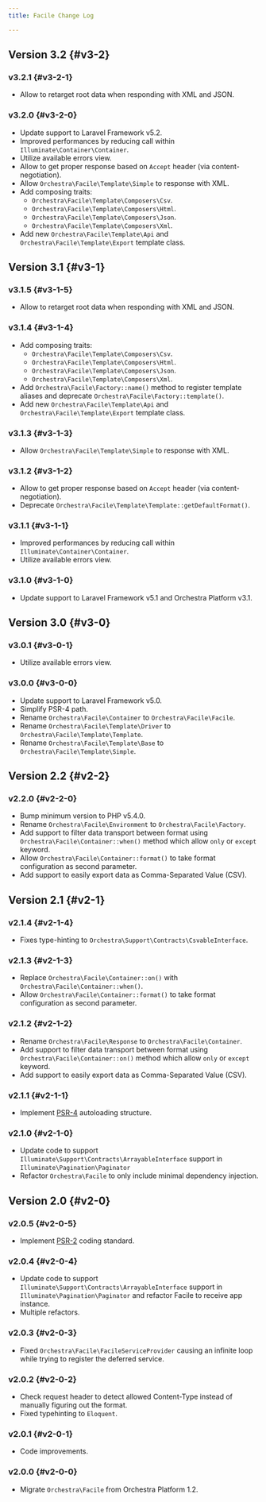 ```yaml
---
title: Facile Change Log

---
```


## Version 3.2 {#v3-2}

### v3.2.1 {#v3-2-1}

* Allow to retarget root data when responding with XML and JSON.

### v3.2.0 {#v3-2-0}

* Update support to Laravel Framework v5.2.
* Improved performances by reducing call within `Illuminate\Container\Container`.
* Utilize available errors view.
* Allow to get proper response based on `Accept` header (via content-negotiation).
* Allow `Orchestra\Facile\Template\Simple` to response with XML.
* Add composing traits:
  - `Orchestra\Facile\Template\Composers\Csv`.
  - `Orchestra\Facile\Template\Composers\Html`.
  - `Orchestra\Facile\Template\Composers\Json`.
  - `Orchestra\Facile\Template\Composers\Xml`.
* Add new `Orchestra\Facile\Template\Api` and `Orchestra\Facile\Template\Export` template class.

## Version 3.1 {#v3-1}

### v3.1.5 {#v3-1-5}

* Allow to retarget root data when responding with XML and JSON.

### v3.1.4 {#v3-1-4}

* Add composing traits:
  - `Orchestra\Facile\Template\Composers\Csv`.
  - `Orchestra\Facile\Template\Composers\Html`.
  - `Orchestra\Facile\Template\Composers\Json`.
  - `Orchestra\Facile\Template\Composers\Xml`.
* Add `Orchestra\Facile\Factory::name()` method to register template aliases and deprecate `Orchestra\Facile\Factory::template()`.
* Add new `Orchestra\Facile\Template\Api` and `Orchestra\Facile\Template\Export` template class.

### v3.1.3 {#v3-1-3}

* Allow `Orchestra\Facile\Template\Simple` to response with XML.

### v3.1.2 {#v3-1-2}

* Allow to get proper response based on `Accept` header (via content-negotiation).
* Deprecate `Orchestra\Facile\Template\Template::getDefaultFormat()`.

### v3.1.1 {#v3-1-1}

* Improved performances by reducing call within `Illuminate\Container\Container`.
* Utilize available errors view.

### v3.1.0 {#v3-1-0}

* Update support to Laravel Framework v5.1 and Orchestra Platform v3.1.

## Version 3.0 {#v3-0}

### v3.0.1 {#v3-0-1}

* Utilize available errors view.

### v3.0.0 {#v3-0-0}

* Update support to Laravel Framework v5.0.
* Simplify PSR-4 path.
* Rename `Orchestra\Facile\Container` to `Orchestra\Facile\Facile`.
* Rename `Orchestra\Facile\Template\Driver` to `Orchestra\Facile\Template\Template`.
* Rename `Orchestra\Facile\Template\Base` to `Orchestra\Facile\Template\Simple`.

## Version 2.2 {#v2-2}

### v2.2.0 {#v2-2-0}

* Bump minimum version to PHP v5.4.0.
* Rename `Orchestra\Facile\Environment` to `Orchestra\Facile\Factory`.
* Add support to filter data transport between format using `Orchestra\Facile\Container::when()` method which allow `only` or `except` keyword.
* Allow `Orchestra\Facile\Container::format()` to take format configuration as second parameter.
* Add support to easily export data as Comma-Separated Value (CSV).

## Version 2.1 {#v2-1}

### v2.1.4 {#v2-1-4}

* Fixes type-hinting to `Orchestra\Support\Contracts\CsvableInterface`.

### v2.1.3 {#v2-1-3}

* Replace `Orchestra\Facile\Container::on()` with `Orchestra\Facile\Container::when()`.
* Allow `Orchestra\Facile\Container::format()` to take format configuration as second parameter.

### v2.1.2 {#v2-1-2}

* Rename `Orchestra\Facile\Response` to `Orchestra\Facile\Container`.
* Add support to filter data transport between format using `Orchestra\Facile\Container::on()` method which allow `only` or `except` keyword.
* Add support to easily export data as Comma-Separated Value (CSV).

### v2.1.1 {#v2-1-1}

* Implement [PSR-4](https://github.com/php-fig/fig-standards/blob/master/proposed/psr-4-autoloader/psr-4-autoloader.md) autoloading structure.

### v2.1.0 {#v2-1-0}

* Update code to support `Illuminate\Support\Contracts\ArrayableInterface` support in `Illuminate\Pagination\Paginator`
* Refactor `Orchestra\Facile` to only include minimal dependency injection.

## Version 2.0 {#v2-0}

### v2.0.5 {#v2-0-5}

* Implement [PSR-2](https://github.com/php-fig/fig-standards/blob/master/accepted/PSR-2-coding-style-guide.md) coding standard.

### v2.0.4 {#v2-0-4}

* Update code to support `Illuminate\Support\Contracts\ArrayableInterface` support in `Illuminate\Pagination\Paginator` and refactor Facile to receive app instance.
* Multiple refactors.

### v2.0.3 {#v2-0-3}

* Fixed `Orchestra\Facile\FacileServiceProvider` causing an infinite loop while trying to register the deferred service.

### v2.0.2 {#v2-0-2}

* Check request header to detect allowed Content-Type instead of manually figuring out the format.
* Fixed typehinting to `Eloquent`.

### v2.0.1 {#v2-0-1}

* Code improvements.

### v2.0.0 {#v2-0-0}

* Migrate `Orchestra\Facile` from Orchestra Platform 1.2.
